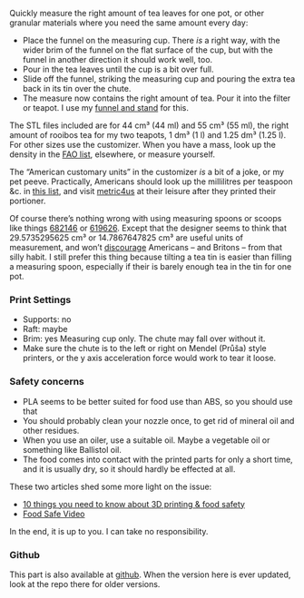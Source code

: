 Quickly measure the right amount of tea leaves for one pot, or other granular materials where you need the same amount every day:

* Place the funnel on the measuring cup. There *is* a right way, with the wider brim of the funnel on the flat surface of the cup, but with the funnel in another direction it should work well, too.
* Pour in the tea leaves until the cup is a bit over full.
* Slide off the funnel, striking the measuring cup and pouring the extra tea back in its tin over the chute.
* The measure now contains the right amount of tea. Pour it into the filter or teapot. I use my [funnel and stand](https://www.thingiverse.com/thing:2144990) for this.


The STL files included are for 44 cm³ (44 ml) and 55 cm³ (55 ml), the
right amount of rooibos tea for my two teapots, 1 dm³ (1 l) and 1.25
dm³ (1.25 l). For other sizes use the customizer.  When you have a mass, look up the density in the [FAO list](http://www.fao.org/docrep/017/ap815e/ap815e.pdf), elsewhere, or measure yourself.

The “American customary units” in the customizer *is* a bit of a joke, or my pet peeve.
Practically, Americans should look up the millilitres per teaspoon &c. in [this list](http://www.jsward.com/cooking/conversion.shtml), and visit [metric4us](http://metric4us.com/) at their leisure after they printed their portioner.

Of course there’s nothing wrong with using measuring spoons or scoops like things [682146](https://www.thingiverse.com/thing:682146) or [619626](https://www.thingiverse.com/thing:619626). Except that the designer seems to think that 29.5735295625 cm³ or 14.7867647825 cm³ are useful units of measurement, and won’t [discourage](http://metric4us.com) Americans – and Britons – from that silly habit. I still prefer this thing because tilting a tea tin is easier than filling a measuring spoon, especially if their is barely enough tea in the tin for one pot.


### Print Settings

* Supports: no
* Raft: maybe
* Brim: yes Measuring cup only. The chute may fall over without it.
* Make sure the chute is to the left or right on Mendel (Průša) style printers, or the y axis acceleration force would work to tear it loose.



### Safety concerns

* PLA seems to be better suited for food use than ABS, so you should use that
* You should probably clean your nozzle once, to get rid of mineral oil and other residues.
* When you use an oiler, use a suitable oil. Maybe a vegetable oil or something like Ballistol oil.
* The food comes into contact with the printed parts for only a short time, and it is usually dry, so it should hardly be effected at all.

These two articles shed some more light on the issue:
* [10 things you need to know about 3D printing & food safety](https://pinshape.com/blog/3d-printing-food-safe/)
* [Food Safe Video](https://joes3dworkbench.blogspot.de/2015/07/food-safe-video.html)

In the end, it is up to you. I can take no responsibility.


### Github

This part is also available at
[github](https://github.com/ospalh/3d-printing/tree/develop/tea-portioner). When
the version here is ever updated, look at the repo there for older
versions.
